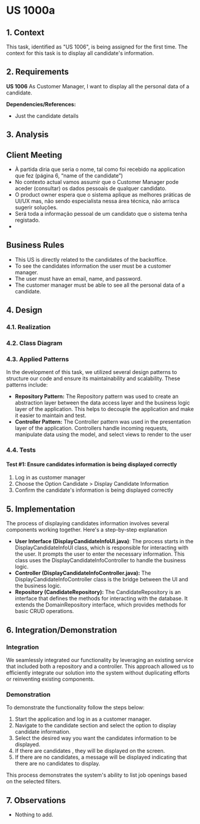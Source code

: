 # US 1000a

## 1. Context

This task, identified as "US 1006", is being assigned for the first time. The context for this task is to display all
candidate's information.

## 2. Requirements

**US 1006** As Customer Manager, I want to display all the personal data of a candidate.

**Dependencies/References:**

- Just the candidate details

## 3. Analysis

## Client Meeting

- À partida diria que seria o nome, tal como foi recebido na application que fez (página 6, “name of the candidate”)
- No contexto actual vamos assumir que o Customer Manager pode aceder (consultar) os dados pessoais de qualquer
  candidato.
- O product owner espera que o sistema aplique as melhores práticas de UI/UX mas, não sendo especialista nessa área
  técnica, não arrisca sugerir soluções.
- Será toda a informação pessoal de um candidato que o sistema tenha registado.
- 

## Business Rules

- This US is directly related to the candidates of the backoffice.
- To see the candidates information the user must be a customer manager.
- The user must have an email, name, and password.
- The customer manager must be able to see all the personal data of a candidate.

## 4. Design

### 4.1. Realization

### 4.2. Class Diagram

### 4.3. Applied Patterns

In the development of this task, we utilized several design patterns to structure our code and ensure its
maintainability and scalability. These patterns include:

- **Repository Pattern:** The Repository pattern was used to create an abstraction layer between the data access layer
  and the business logic layer of the application. This helps to decouple the application and make it easier to maintain
  and test.
- **Controller Pattern:** The Controller pattern was used in the presentation layer of the application. Controllers
  handle incoming requests, manipulate data using the model, and select views to render to the user

### 4.4. Tests

#### Test #1: Ensure candidates information is being displayed correctly

1. Log in as customer manager
2. Choose the Option Candidate > Display Candidate Information
3. Confirm the candidate's information is being displayed correctly

## 5. Implementation

The process of displaying candidates information involves several components working together. Here's a step-by-step
explanation

- **User Interface (DisplayCandidateInfoUI.java)**: The process starts in the DisplayCandidateInfoUI class, which is
  responsible for interacting
  with the user. It prompts the user to enter the necessary information.
  This class uses the DisplayCandidateInfoController to handle the business logic.
- **Controller (DisplayCandidateInfoController.java):** The DisplayCandidateInfoController class is the bridge between the
  UI and the business
  logic.
- **Repository (CandidateRepository):** The CandidateRepository is an interface that defines the methods for
  interacting with the
  database. It extends the DomainRepository interface, which provides methods for basic CRUD operations.

## 6. Integration/Demonstration

### Integration

We seamlessly integrated our functionality by leveraging an existing service that included both a repository and a
controller. This approach allowed us to efficiently integrate our solution into the system without duplicating efforts
or reinventing existing components.

### Demonstration

To demonstrate the functionality follow the steps below:

1. Start the application and log in as a customer manager.
2. Navigate to the candidate section and select the option to display candidate information.
3. Select the desired way you want the candidates information to be displayed.
4. If there are candidates , they will be displayed on the screen.
5. If there are no candidates, a message will be displayed indicating that there are
   no
   candidates to display.

This process demonstrates the system's ability to list job openings based on the selected filters.

## 7. Observations

- Nothing to add.

```